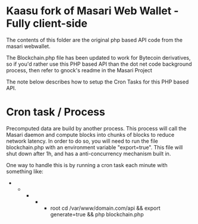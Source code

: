 ﻿# Kaasu fork of Masari Web Wallet - Fully client-side

The contents of this folder are the original php based API code from the masari webwallet. 

The Blockchain.php file has been updated to work for Bytecoin derivatives, so if you'd rather use this PHP based API than the dot net code background process, then refer to gnock's readme in the Masari Project 

The note below describes how to setup the Cron Tasks for this PHP based API.

# Cron task / Process
Precomputed data are build by another process. This process will call the Masari daemon and compute blocks into chunks of blocks to reduce network latency. In order to do so, you will need to run the file blockchain.php with an environment variable "export=true". This file will shut down after 1h, and has a anti-concurrency mechanism built in.

One way to handle this is by running a cron task each minute with something like:

* * * * * root cd /var/www/domain.com/api && export generate=true && php blockchain.php